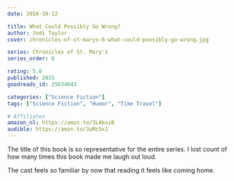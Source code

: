 ```yaml
---
date: 2016-10-12

title: What Could Possibly Go Wrong?
author: Jodi Taylor
cover: chronicles-of-st-marys-6-what-could-possibly-go-wrong.jpg

series: Chronicles of St. Mary's
series_order: 6

rating: 5.0
published: 2015
goodreads_id: 25634043

categories: ["Science Fiction"]
tags: ["Science Fiction", "Humor", "Time Travel"]

# Affiliates
amazon_nl: https://amzn.to/3LAkniB
audible: https://amzn.to/3uMc5x1
---
```


The title of this book is so representative for the entire series. I lost count of how many times this book made me laugh out loud.

The cast feels so familiar by now that reading it feels like coming home.
